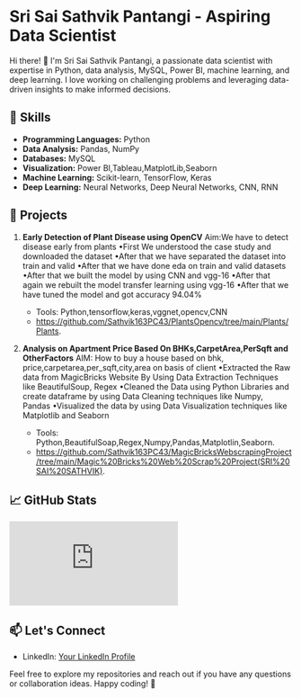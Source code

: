 # Sri Sai Sathvik Pantangi - Aspiring Data Scientist
Hi there! 👋 I'm Sri Sai Sathvik Pantangi, a passionate data scientist with expertise in Python, data analysis, MySQL, Power BI, machine learning, and deep learning. I love working on challenging problems and leveraging data-driven insights to make informed decisions.

## 🔧 Skills

- **Programming Languages:** Python
- **Data Analysis:** Pandas, NumPy
- **Databases:** MySQL
- **Visualization:** Power BI,Tableau,MatplotLib,Seaborn
- **Machine Learning:** Scikit-learn, TensorFlow, Keras
- **Deep Learning:** Neural Networks, Deep Neural Networks, CNN, RNN

## 🚀 Projects

1. **Early Detection of Plant Disease using OpenCV**
     Aim:We have to detect disease early from plants
    •First We understood the case study and downloaded the dataset
    •After that we have separated the dataset into train and valid
    •After that we have done eda on train and valid datasets
    •After that we built the model by using CNN and vgg-16
    •After that again we rebuilt the model transfer learning using vgg-16
    •After that we have tuned the model and got accuracy 94.04%
   - Tools: Python,tensorflow,keras,vggnet,opencv,CNN
   - https://github.com/Sathvik163PC43/PlantsOpencv/tree/main/Plants/Plants.


3. **Analysis on Apartment Price Based On BHKs,CarpetArea,PerSqft and OtherFactors**
   AIM: How to buy a house based on bhk, price,carpetarea,per_sqft,city,area on basis of client
   •Extracted the Raw data from MagicBricks Website By Using Data Extraction Techniques like BeautifulSoup, Regex
   •Cleaned the Data using Python Libraries and create dataframe by using Data Cleaning techniques like Numpy, Pandas
   •Visualized the data by using Data Visualization techniques like Matplotlib and Seaborn
   - Tools: Python,BeautifulSoap,Regex,Numpy,Pandas,Matplotlin,Seaborn.
   - https://github.com/Sathvik163PC43/MagicBricksWebscrapingProject/tree/main/Magic%20Bricks%20Web%20Scrap%20Project(SRI%20SAI%20SATHVIK).


## 📈 GitHub Stats

![GitHub Stats](https://github.com/Sathvik163PC43/Sathvik163PC43/edit/main/README.md)

## 📫 Let's Connect

- LinkedIn: [Your LinkedIn Profile](https://www.linkedin.com/in/sri-sai-sathvik-pantangi/)

Feel free to explore my repositories and reach out if you have any questions or collaboration ideas. Happy coding! 🚀
